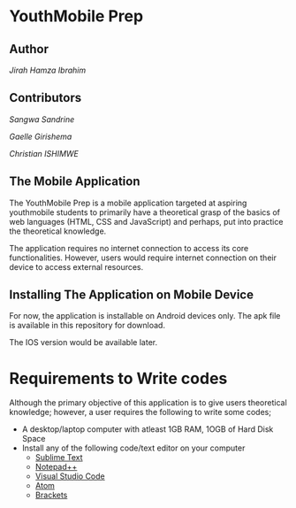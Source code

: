 # YouthMobile Prep

## Author
*Jirah Hamza Ibrahim*

## Contributors
*Sangwa Sandrine*

*Gaelle Girishema*

*Christian ISHIMWE*

## The Mobile Application
 The YouthMobile Prep is a mobile application targeted at aspiring youthmobile students to primarily have a theoretical grasp of the basics of web languages (HTML, CSS and JavaScript) and perhaps, put into practice the theoretical knowledge.

 The application requires no internet connection to access its core functionalities. However, users would require internet connection on their device to access external resources.

## Installing The Application on Mobile Device
  For now, the application is installable on Android devices only. The apk file is available in this repository for download. 

  The IOS version would be available later.

# Requirements to Write codes
Although the primary objective of this application is to give users theoretical knowledge; however, a user requires the following to write some codes;
* A desktop/laptop computer with atleast 1GB RAM, 1OGB of Hard Disk Space
* Install any of the following code/text editor on your computer
   * [Sublime Text](https://www.sublimetext.com/3)
   * [Notepad++](https://notepad-plus-plus.org/download/v7.6.html)
   * [Visual Studio Code](https://code.visualstudio.com/)
   * [Atom](https://atom.io/)
   * [Brackets](http://brackets.io/)

